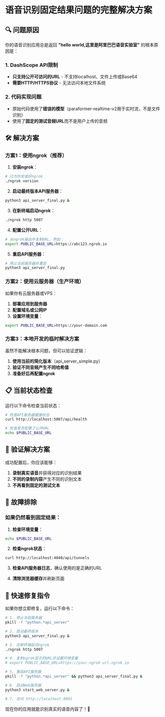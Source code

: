 # 语音识别固定结果问题的完整解决方案

## 🔍 问题原因

你的语音识别应用总是返回 **"hello world,这里是阿里巴巴语音实验室"** 的根本原因是：

### 1. DashScope API限制
- **只支持公开可访问的URL** - 不支持localhost、文件上传或Base64
- **需要HTTP/HTTPS协议** - 无法访问本地文件系统

### 2. 代码实现问题
- 原始代码使用了**错误的模型**（paraformer-realtime-v2用于实时流，不是文件识别）
- 使用了**固定的测试音频URL**而不是用户上传的音频

## 🛠️ 解决方案

### 方案1：使用ngrok（推荐）

1. **安装ngrok**：
```bash
# 已为你安装好ngrok
./ngrok version
```

2. **启动最终版本API服务器**：
```bash
python3 api_server_final.py &
```

3. **在新终端启动ngrok**：
```bash
./ngrok http 5007
```

4. **配置公开URL**：
```bash
# 从ngrok输出中复制URL，例如：
export PUBLIC_BASE_URL=https://abc123.ngrok.io
```

5. **重启API服务器**：
```bash
# 停止当前服务器并重启
python3 api_server_final.py
```

### 方案2：使用云服务器（生产环境）

如果你有云服务器或VPS：

1. **部署应用到服务器**
2. **配置域名或公网IP**
3. **设置环境变量**：
```bash
export PUBLIC_BASE_URL=https://your-domain.com
```

### 方案3：本地开发的临时解决方案

虽然不能解决根本问题，但可以验证逻辑：

1. **使用当前的简化版本**（api_server_simple.py）
2. **验证不同音频产生不同哈希值**
3. **准备好后再配置ngrok**

## 📋 当前状态检查

运行以下命令检查当前状态：

```bash
# 检查API服务器健康状态
curl http://localhost:5007/api/health

# 检查是否配置了公开URL
echo $PUBLIC_BASE_URL
```

## 🎯 验证解决方案

成功配置后，你应该能够：

1. **录制真实语音**并获得对应的识别结果
2. **不同的录制内容**产生不同的识别文本
3. **不再看到固定的测试文本**

## 🔧 故障排除

### 如果仍然看到固定结果：

1. **检查环境变量**：
```bash
echo $PUBLIC_BASE_URL
```

2. **检查ngrok状态**：
```bash
curl http://localhost:4040/api/tunnels
```

3. **检查API服务器日志**，确认使用的是正确的URL

4. **清除浏览器缓存**并刷新页面

## 🚀 快速修复指令

如果你想立即修复，运行以下命令：

```bash
# 1. 停止当前服务器
pkill -f "python.*api_server"

# 2. 启动最终版本
python3 api_server_final.py &

# 3. 在新终端启动ngrok
./ngrok http 5007

# 4. 复制ngrok显示的URL并设置环境变量
# export PUBLIC_BASE_URL=https://your-ngrok-url.ngrok.io

# 5. 重启API服务器
pkill -f "python.*api_server" && python3 api_server_final.py &

# 6. 启动Web服务器
python3 start_web_server.py &

# 7. 访问 http://localhost:8001
```

现在你的应用就能识别真实的语音内容了！🎉